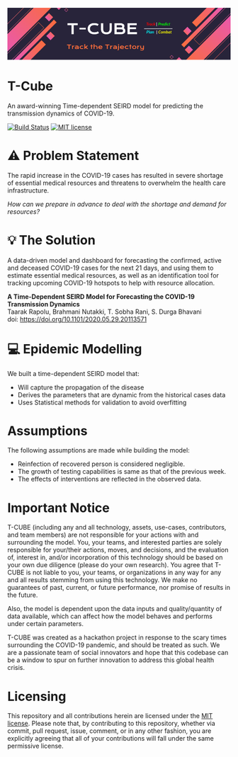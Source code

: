 ![[T-CUBE Logo]](https://github.com/T-Cube-AI/T-Cube/blob/main/README-Cover%202.png)
# T-Cube
An award-winning Time-dependent SEIRD model for predicting the transmission dynamics of COVID-19.

[![Build Status](https://github.com/T-Cube-AI/T-Cube/workflows/Build%20Status/badge.svg)](https://github.com/T-Cube-AI/T-Cube/actions)
[![MIT license](https://img.shields.io/badge/License-MIT-blue.svg)](https://opensource.org/licenses/MIT)

# ⚠️ Problem Statement

The rapid increase in the COVID-19 cases has resulted in severe shortage of essential medical resources and threatens to overwhelm the health care infrastructure.

<i>How can we prepare in advance to deal with the shortage and demand for resources?</i>

# 💡 The Solution
A data-driven model and dashboard for forecasting the confirmed, active and deceased COVID-19 cases for the next 21 days, and using them to estimate essential medical resources, as well as an identification tool for tracking upcoming COVID-19 hotspots to help with resource allocation.

**A Time-Dependent SEIRD Model for Forecasting the COVID-19 Transmission Dynamics**  
Taarak Rapolu, Brahmani Nutakki, T. Sobha Rani, S. Durga Bhavani  
doi: https://doi.org/10.1101/2020.05.29.20113571

# 💻 Epidemic Modelling
We built a time-dependent SEIRD model that:
* Will capture the propagation of the disease
* Derives the parameters that are dynamic from the historical cases data
* Uses Statistical methods for validation to avoid overfitting

# Assumptions
The following assumptions are made while building the model:
* Reinfection of recovered person is considered negligible.
* The growth of testing capabilities is same as that of the previous week.
* The effects of interventions are reflected in the observed data.

# Important Notice
T-CUBE (including any and all technology, assets, use-cases, contributors, and team members) are not responsible for your actions with and surrounding the model. You, your teams, and interested parties are solely responsible for your/their actions, moves, and decisions, and the evaluation of, interest in, and/or incorporation of this technology should be based on your own due diligence (please do your own research). You agree that T-CUBE is not liable to you, your teams, or organizations in any way for any and all results stemming from using this technology. We make no guarantees of past, current, or future performance, nor promise of results in the future.

Also, the model is dependent upon the data inputs and quality/quantity of data available, which can affect how the model behaves and performs under certain parameters.

T-CUBE was created as a hackathon project in response to the scary times surrounding the COVID-19 pandemic, and should be treated as such. We are a passionate team of social innovators and hope that this codebase can be a window to spur on further innovation to address this global health crisis.

# Licensing
This repository and all contributions herein are licensed under the [MIT license](https://github.com/T-Cube-AI/T-Cube/blob/main/LICENSE). Please note that, by contributing to this repository, whether via commit, pull request, issue, comment, or in any other fashion, you are explicitly agreeing that all of your contributions will fall under the same permissive license.
